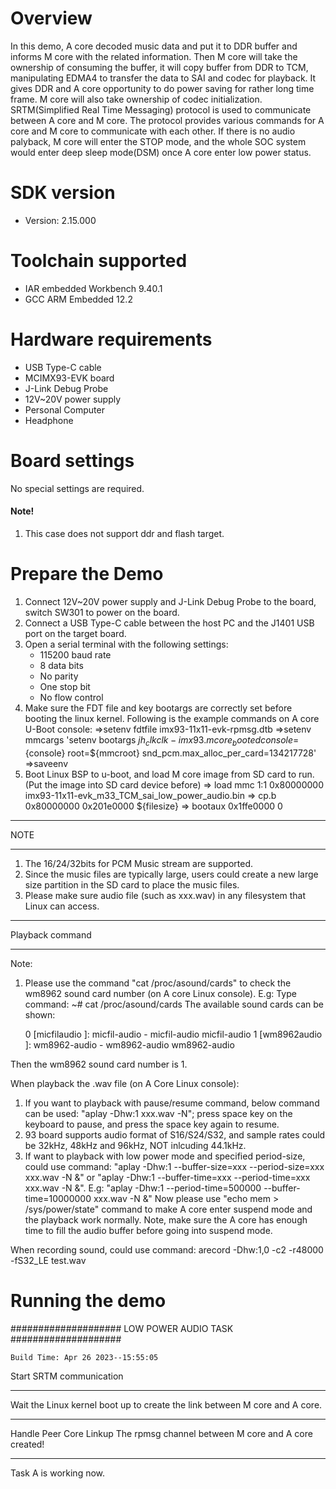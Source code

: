 Overview
========
In this demo, A core decoded music data and put it to DDR buffer and informs M core with the related information.
Then M core will take the ownership of consuming the buffer, it will copy buffer from DDR to TCM, manipulating EDMA4 to transfer the data to SAI and codec for playback.
It gives DDR and A core opportunity to do power saving for rather long time frame. M core will also take ownership of codec initialization.
SRTM(Simplified Real Time Messaging) protocol is used to communicate between A core and M core.
The protocol provides various commands for A core and M core to communicate with each other.
If there is no audio palyback, M core will enter the STOP mode, and the whole SOC system would enter deep sleep mode(DSM) once A core enter low power status.

SDK version
===========
- Version: 2.15.000

Toolchain supported
===================
- IAR embedded Workbench  9.40.1
- GCC ARM Embedded  12.2

Hardware requirements
=====================
- USB Type-C cable
- MCIMX93-EVK board
- J-Link Debug Probe
- 12V~20V power supply
- Personal Computer
- Headphone

Board settings
==============
No special settings are required.

#### Note! ####
1.  This case does not support ddr and flash target.

Prepare the Demo
================
1.  Connect 12V~20V power supply and J-Link Debug Probe to the board, switch SW301 to power on the board.
2.  Connect a USB Type-C cable between the host PC and the J1401 USB port on the target board.
3.  Open a serial terminal with the following settings:
    - 115200 baud rate
    - 8 data bits
    - No parity
    - One stop bit
    - No flow control
4.  Make sure the FDT file and key bootargs are correctly set before booting the linux kernel. Following is the example commands on A core U-Boot console:
    =>setenv fdtfile imx93-11x11-evk-rpmsg.dtb
    =>setenv mmcargs 'setenv bootargs ${jh_clk} clk-imx93.mcore_booted console=${console} root=${mmcroot} snd_pcm.max_alloc_per_card=134217728'
    =>saveenv
5.  Boot Linux BSP to u-boot, and load M core image from SD card to run. (Put the image into SD card device before)
    => load mmc 1:1 0x80000000 imx93-11x11-evk_m33_TCM_sai_low_power_audio.bin
    => cp.b 0x80000000 0x201e0000 ${filesize}
    => bootaux 0x1ffe0000 0

******************
NOTE
******************
1.  The 16/24/32bits for PCM Music stream are supported.
2.  Since the music files are typically large, users could create a new large size partition in the SD card to place the music files.
3.  Please make sure audio file (such as xxx.wav) in any filesystem that Linux can access.

******************
Playback command
******************
Note:
1. Please use the command "cat /proc/asound/cards" to check the wm8962 sound card number (on A core Linux console).
E.g: Type command:
        ~# cat /proc/asound/cards
     The available sound cards can be shown:

     0 [micfilaudio    ]: micfil-audio - micfil-audio
                          micfil-audio
     1 [wm8962audio    ]: wm8962-audio - wm8962-audio
                          wm8962-audio

Then the wm8962 sound card number is 1.

When playback the .wav file (on A Core Linux console):
1.  If you want to playback with pause/resume command, below command can be used:
      "aplay -Dhw:1 xxx.wav -N";
    press space key on the keyboard to pause, and press the space key again to resume.
2.  93 board supports audio format of S16/S24/S32, and sample rates could be 32kHz, 48kHz and 96kHz, NOT inlcuding 44.1kHz.
3.  If want to playback with low power mode and specified period-size, could use command:
      "aplay -Dhw:1 --buffer-size=xxx --period-size=xxx xxx.wav -N &" or
      "aplay -Dhw:1 --buffer-time=xxx --period-time=xxx xxx.wav -N &".
    E.g: "aplay -Dhw:1 --period-time=500000 --buffer-time=10000000 xxx.wav -N &"
    Now please use "echo mem > /sys/power/state" command to make A core enter suspend mode and the playback work normally.
    Note, make sure the A core has enough time to fill the audio buffer before going into suspend mode.

When recording sound, could use command:
       arecord -Dhw:1,0 -c2 -r48000 -fS32_LE test.wav

Running the demo
================

####################  LOW POWER AUDIO TASK ####################

	Build Time: Apr 26 2023--15:55:05
Start SRTM communication
********************************
 Wait the Linux kernel boot up to create the link between M core and A core.

********************************
Handle Peer Core Linkup
The rpmsg channel between M core and A core created!
********************************


Task A is working now.




